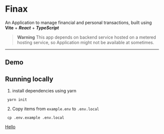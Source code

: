 # **Finax**

An Application to manage financial and personal transactions, built using **Vite** + _**React**_ + _**TypeScript**_

> **Warning** 
> This app depends on backend service hosted on a metered hosting service, so Application might not be available at sometimes.

---

## **Demo**


## Running locally

1. install dependencies using yarn

```
 yarn init
```

2. Copy items from `example.env` to `.env.local`
```
 cp .env.example .env.local
```

[Hello]('https://goggle/com')

